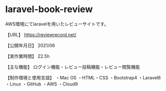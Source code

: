# laravel-book-review
AWS環境にてlaravelを用いたレビューサイトです。

【URL】
https://reviewrecord.net/

【公開年月日】
2021/06

【実作業時間】
22.5h

【主な機能】
ログイン機能・レビュー投稿機能・レビュー閲覧機能

【制作環境と使用言語】
・Mac OS
・HTML・CSS
・Bootstrap4
・Laravel6
・Linux
・GitHub
・AWS
・Cloud9
